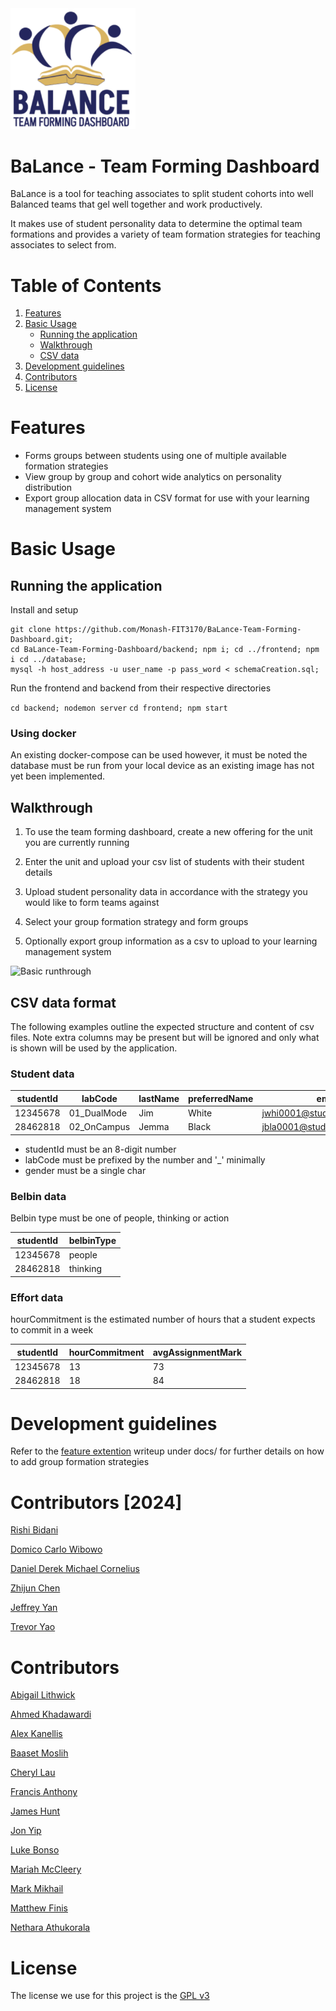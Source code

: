 <img src="/docs/images/balance-logo.png" width="200"/>

# BaLance - Team Forming Dashboard

BaLance is a tool for teaching associates to split student cohorts into well Balanced teams that gel well together 
and work productively.

It makes use of student personality data to determine the optimal team formations and provides a variety of team
formation strategies for teaching associates to select from.

# Table of Contents

1. [Features](#features)
2. [Basic Usage](#basic-usage)
    - [Running the application](#running-the-application)
    - [Walkthrough](#walkthrough)
    - [CSV data](#csv-data-format)
3. [Development guidelines](#development-guidelines)
4. [Contributors](#contributors)
5. [License](#license)

# Features

* Forms groups between students using one of multiple available formation strategies
* View group by group and cohort wide analytics on personality distribution
* Export group allocation data in CSV format for use with your learning management system

# Basic Usage

## Running the application

Install and setup

```shell
git clone https://github.com/Monash-FIT3170/BaLance-Team-Forming-Dashboard.git;
cd BaLance-Team-Forming-Dashboard/backend; npm i; cd ../frontend; npm i cd ../database;
mysql -h host_address -u user_name -p pass_word < schemaCreation.sql;
```

Run the frontend and backend from their respective directories

`cd backend; nodemon server`
`cd frontend; npm start`

### Using docker

An existing docker-compose can be used however, it must be noted the database must be
run from your local device as an existing image has not yet been implemented.

## Walkthrough

1. To use the team forming dashboard, create a new offering for the unit you are currently running

2. Enter the unit and upload your csv list of students with their student details

3. Upload student personality data in accordance with the strategy you would like to form teams
against

4. Select your group formation strategy and form groups

5. Optionally export group information as a csv to upload to your learning management system

![Basic runthrough](docs/videos/basic-runthrough.gif)

## CSV data format

The following examples outline the expected structure and content of csv files. Note extra columns may be present 
but will be ignored and only what is shown will be used by the application.

### Student data

|studentId|labCode|lastName|preferredName|email|wam|gender|
|--|--|--|--|--|--|-|
|12345678|01_DualMode|Jim|White|jwhi0001@student.monash.edu|93|M|
|28462818|02_OnCampus|Jemma|Black|jbla0001@student.monash.edu|93|F|

* studentId must be an 8-digit number
* labCode must be prefixed by the number and '_' minimally
* gender must be a single char

### Belbin data

Belbin type must be one of people, thinking or action

|studentId|belbinType|
|--|--|
|12345678|people  |
|28462818|thinking|


### Effort data

hourCommitment is the estimated number of hours that a student expects to commit in a week

|studentId|hourCommitment|avgAssignmentMark|
|--|--|--|
|12345678|13|73|
|28462818|18|84|


# Development guidelines

Refer to the [feature extention](/docs/contributorsGuide/DEVELOPMENT.md) writeup under docs/ for further details on how to add group formation strategies

# Contributors [2024]

[Rishi Bidani](https://github.com/Rishi-Bidani)

[Domico Carlo Wibowo](https://github.com/SetPizzaOnBroil30min)

[Daniel Derek Michael Cornelius](https://github.com/dcor0010)

[Zhijun Chen](https://github.com/ZCStephen)

[Jeffrey Yan](hhttps://github.com/jeffreyyan4)

[Trevor Yao](https://github.com/WofWaf)

# Contributors

[Abigail Lithwick](https://github.com/abigail-rose)

[Ahmed Khadawardi](https://github.com/ahes0001)

[Alex Kanellis](https://github.com/akanel15)

[Baaset Moslih](https://github.com/AbBaSaMo)

[Cheryl Lau](https://github.com/clau-0016)

[Francis Anthony](https://github.com/francisanthony17)

[James Hunt](https://github.com/jhun0012)

[Jon Yip](https://github.com/jon65)

[Luke Bonso](https://github.com/lbon0008)

[Mariah McCleery](https://github.com/MariahMcCleery)

[Mark Mikhail](https://github.com/Mark-Mikhail)

[Matthew Finis](https://github.com/mfin0008)

[Nethara Athukorala](https://github.com/nath0002)


# License

The license we use for this project is the [GPL v3](https://www.gnu.org/licenses/quick-guide-gplv3.html)

